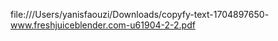 file:///Users/yanisfaouzi/Downloads/copyfy-text-1704897650-www.freshjuiceblender.com-u61904-2-2.pdf
